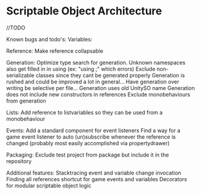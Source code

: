 # Scriptable Object Architecture
 
//TODO

Known bugs and todo's:
Variables:

Reference:
Make reference collapsable

Generation:
Optimize type search for generation.
Unknown namespaces also get filled in in using (ex: "using ;" which errors)
Exclude non-serializable classes since they cant be generated properly
Generation is rushed and could be improved a lot in general...
Have generation over writing be selective per file...
Generation uses old UnitySO name
Generation does not include new constructors in references
Exclude monobehaviours from generation

Lists:
Add reference to listvariables so they can be used from a monobehaviour

Events:
Add a standard component for event listeners
Find a way for a game event listener to auto (un)subscribe whenever the reference is changed (probably most easily accomplished via propertydrawer)

Packaging:
Exclude test project from package but include it in the repository

Additional features:
Stacktracing event and variable change invocation
Finding all references shortcut for game events and variables
Decorators for modular scriptable object logic